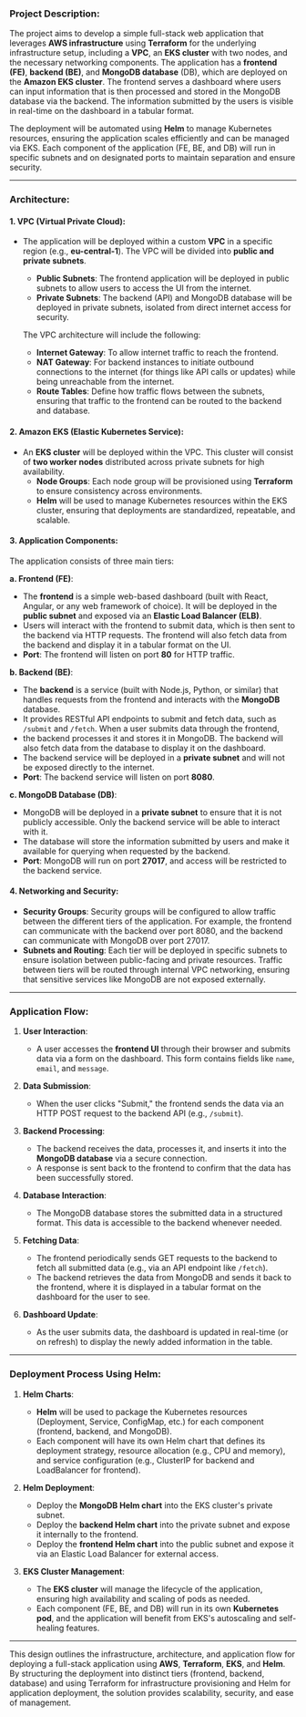 ### **Project Description**:

The project aims to develop a simple full-stack web application that leverages **AWS infrastructure** using **Terraform** for the underlying infrastructure setup, 
including a **VPC**, an **EKS cluster** with two nodes, and the necessary networking components. The application has a **frontend (FE)**, **backend (BE)**, and **MongoDB database** (DB), 
which are deployed on the **Amazon EKS cluster**. The frontend serves a dashboard where users can input information that is then processed and stored in the MongoDB database via the backend. 
The information submitted by the users is visible in real-time on the dashboard in a tabular format.

The deployment will be automated using **Helm** to manage Kubernetes resources, ensuring the application scales efficiently and can be managed via EKS. 
Each component of the application (FE, BE, and DB) will run in specific subnets and on designated ports to maintain separation and ensure security.

---

### **Architecture**:

#### **1. VPC (Virtual Private Cloud)**:
- The application will be deployed within a custom **VPC** in a specific region (e.g., **eu-central-1**). The VPC will be divided into **public and private subnets**.
   - **Public Subnets**: The frontend application will be deployed in public subnets to allow users to access the UI from the internet.
   - **Private Subnets**: The backend (API) and MongoDB database will be deployed in private subnets, isolated from direct internet access for security.
   
   The VPC architecture will include the following:
   - **Internet Gateway**: To allow internet traffic to reach the frontend.
   - **NAT Gateway**: For backend instances to initiate outbound connections to the internet (for things like API calls or updates) while being unreachable from the internet.
   - **Route Tables**: Define how traffic flows between the subnets, ensuring that traffic to the frontend can be routed to the backend and database.

#### **2. Amazon EKS (Elastic Kubernetes Service)**:
- An **EKS cluster** will be deployed within the VPC. This cluster will consist of **two worker nodes** distributed across private subnets for high availability. 
   - **Node Groups**: Each node group will be provisioned using **Terraform** to ensure consistency across environments.
   - **Helm** will be used to manage Kubernetes resources within the EKS cluster, ensuring that deployments are standardized, repeatable, and scalable.

#### **3. Application Components**:
The application consists of three main tiers:
   
   **a. Frontend (FE)**:
   - The **frontend** is a simple web-based dashboard (built with React, Angular, or any web framework of choice). It will be deployed in the **public subnet** and exposed via an **Elastic Load Balancer (ELB)**.
   - Users will interact with the frontend to submit data, which is then sent to the backend via HTTP requests. The frontend will also fetch data from the backend and display it in a tabular format on the UI.
   - **Port**: The frontend will listen on port **80** for HTTP traffic.

   **b. Backend (BE)**:
   - The **backend** is a service (built with Node.js, Python, or similar) that handles requests from the frontend and interacts with the **MongoDB** database.
   - It provides RESTful API endpoints to submit and fetch data, such as `/submit` and `/fetch`. When a user submits data through the frontend,
   - the backend processes it and stores it in MongoDB. The backend will also fetch data from the database to display it on the dashboard.
   - The backend service will be deployed in a **private subnet** and will not be exposed directly to the internet.
   - **Port**: The backend service will listen on port **8080**.

   **c. MongoDB Database (DB)**:
   - MongoDB will be deployed in a **private subnet** to ensure that it is not publicly accessible. Only the backend service will be able to interact with it.
   - The database will store the information submitted by users and make it available for querying when requested by the backend.
   - **Port**: MongoDB will run on port **27017**, and access will be restricted to the backend service.

#### **4. Networking and Security**:
- **Security Groups**: Security groups will be configured to allow traffic between the different tiers of the application. For example, the frontend can communicate with the backend over port 8080, and the backend can communicate with MongoDB over port 27017.
- **Subnets and Routing**: Each tier will be deployed in specific subnets to ensure isolation between public-facing and private resources. Traffic between tiers will be routed through internal VPC networking, ensuring that sensitive services like MongoDB are not exposed externally.

---

### **Application Flow**:

1. **User Interaction**:
   - A user accesses the **frontend UI** through their browser and submits data via a form on the dashboard. This form contains fields like `name`, `email`, and `message`.

2. **Data Submission**:
   - When the user clicks "Submit," the frontend sends the data via an HTTP POST request to the backend API (e.g., `/submit`).

3. **Backend Processing**:
   - The backend receives the data, processes it, and inserts it into the **MongoDB database** via a secure connection.
   - A response is sent back to the frontend to confirm that the data has been successfully stored.

4. **Database Interaction**:
   - The MongoDB database stores the submitted data in a structured format. This data is accessible to the backend whenever needed.

5. **Fetching Data**:
   - The frontend periodically sends GET requests to the backend to fetch all submitted data (e.g., via an API endpoint like `/fetch`). 
   - The backend retrieves the data from MongoDB and sends it back to the frontend, where it is displayed in a tabular format on the dashboard for the user to see.

6. **Dashboard Update**:
   - As the user submits data, the dashboard is updated in real-time (or on refresh) to display the newly added information in the table.

---

### **Deployment Process Using Helm**:

1. **Helm Charts**:
   - **Helm** will be used to package the Kubernetes resources (Deployment, Service, ConfigMap, etc.) for each component (frontend, backend, and MongoDB).
   - Each component will have its own Helm chart that defines its deployment strategy, resource allocation (e.g., CPU and memory), and service configuration (e.g., ClusterIP for backend and LoadBalancer for frontend).

2. **Helm Deployment**:
   - Deploy the **MongoDB Helm chart** into the EKS cluster's private subnet.
   - Deploy the **backend Helm chart** into the private subnet and expose it internally to the frontend.
   - Deploy the **frontend Helm chart** into the public subnet and expose it via an Elastic Load Balancer for external access.

3. **EKS Cluster Management**:
   - The **EKS cluster** will manage the lifecycle of the application, ensuring high availability and scaling of pods as needed.
   - Each component (FE, BE, and DB) will run in its own **Kubernetes pod**, and the application will benefit from EKS's autoscaling and self-healing features.

---

This design outlines the infrastructure, architecture, and application flow for deploying a full-stack application using **AWS**, **Terraform**, **EKS**, and **Helm**. 
By structuring the deployment into distinct tiers (frontend, backend, database) and using Terraform for infrastructure provisioning and Helm for application deployment, the solution provides scalability, security, and ease of management.
